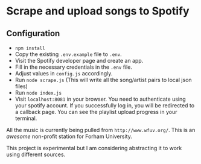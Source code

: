 # Scrape and upload songs to Spotify
 
## Configuration

- `npm install`
- Copy the existing `.env.example` file to `.env`.
- Visit the Spotify developer page and create an app.
- Fill in the necessary credentials in the `.env` file. 
- Adjust values in `config.js` accordingly.
- Run `node scrape.js` (This will write all the song/artist pairs to local json files)
- Run `node index.js`
- Visit `localhost:8081` in your browser. You need to authenticate using your spotify account. If you successfully log in, you will be redirected to a callback page. You can see the playlist upload progress in your terminal.

All the music is currently being pulled from `http://www.wfuv.org/`. This is an *awesome* non-profit station for Forham University.   

This project is experimental but I am considering abstracting it to work using different sources.
